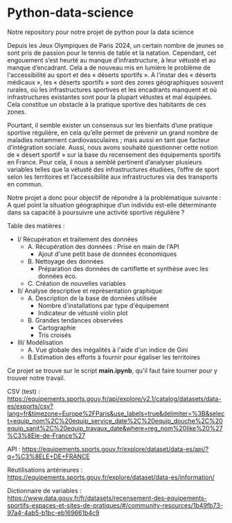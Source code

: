 # Python-data-science
Notre repository pour notre projet de python pour la data science

Depuis les Jeux Olympiques de Paris 2024, un certain nombre de jeunes se sont pris de passion pour le tennis de table et la natation. Cependant, cet engouement s’est heurté au manque d’infrastructure, à leur vétusté et au manque d’encadrant. Cela a de nouveau mis en lumière le problème de l'accessibilité au sport et des « déserts sportifs ». A l’instar des « déserts médicaux », les « déserts sportifs » sont des zones géographiques souvent rurales, où les infrastructures sportives et les encadrants manquent et où infrastructures existantes sont pour la plupart vétustes et mal équipées. Cela constitue un obstacle à la pratique sportive des habitants de ces zones.

Pourtant, il semble exister un consensus sur les bienfaits d’une pratique sportive régulière, en cela qu’elle permet de prévenir un grand nombre de maladies notamment cardiovasculaires ; mais aussi en tant que facteur d’intégration sociale. Aussi, nous avons souhaité questionner cette notion de « désert sportif » sur la base du recensement des équipements sportifs en France. Pour cela, il nous a semblé pertinent d’analyser plusieurs variables telles que la vétusté des infrastructures étudiées, l’offre de sport selon les territoires et l’accessibilité aux infrastructures via des transports en commun.

Notre projet a donc pour objectif de répondre à la problématique suivante : A quel point la situation géographique d’un individu est-elle déterminante dans sa capacité à poursuivre une activité sportive régulière ?

Table des matières :
- I/ Récupération et traitement des données 
    * A. Récupération des données : Prise en main de l'API
        + Ajout d'une petit base de données économiques
    * B. Nettoyage des données
        + Préparation des données de cartiflette et synthèse avec les données éco.
    * C. Création de nouvelles variables 
- II/ Analyse descriptive et représentation graphique
    * A. Description de la base de données utilisée
        + Nombre d'installations par type d'équipement
        + Indicateur de vétusté violin plot
    * B. Grandes tendances observées
        + Cartographie
        + Tris croisés
- III/ Modélisation
    * A. Vue globale des inégalités à l'aide d'un indice de Gini
    * B.Estimation des efforts à fournir pour égaliser les territoires
 
Ce projet se trouve sur le script **main.ipynb**, qu'il faut faire tourner pour y trouver notre travail.




CSV (test) : https://equipements.sports.gouv.fr/api/explore/v2.1/catalog/datasets/data-es/exports/csv?lang=fr&timezone=Europe%2FParis&use_labels=true&delimiter=%3B&select=equip_nom%2C%20equip_service_date%2C%20equip_douche%2C%20equip_sanit%2C%20equip_travaux_date&where=reg_nom%20like%20%27%C3%8Ele-de-France%27

API : https://equipements.sports.gouv.fr/explore/dataset/data-es/api/?q=%C3%8ELE+DE+FRANCE

Réutilisations antérieures : https://equipements.sports.gouv.fr/explore/dataset/data-es/information/

Dictionnaire de variables : https://www.data.gouv.fr/fr/datasets/recensement-des-equipements-sportifs-espaces-et-sites-de-pratiques/#/community-resources/1b49fb73-97a4-4ab5-b1bc-eb169661b4c9


